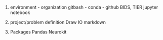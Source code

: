 1. environment - organization
	gitbash - conda - github
	BIDS, TIER
	jupyter notebook

2. project/problem definition
	Draw IO
	markdown
	
3. Packages
	Pandas
	Neurokit


